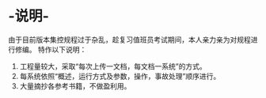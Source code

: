 # -说明-
  由于目前版本集控规程过于杂乱，趁复习值班员考试期间，本人亲力亲为对规程进行修编。
  特作以下说明：
  1. 工程量较大，采取“每次上传一文档，每文档一系统”的方式。
  2. 每系统依照“概述，运行方式及参数，操作，事故处理”顺序进行。
  3. 大量摘抄各参考书籍，不做盈利用。
